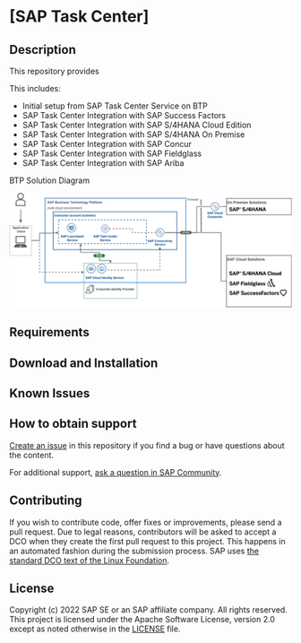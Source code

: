 # [SAP Task Center]
<!--- Register repository https://api.reuse.software/register, then add REUSE badge:
[![REUSE status](https://api.reuse.software/badge/github.com/SAP-samples/REPO-NAME)](https://api.reuse.software/info/github.com/SAP-samples/REPO-NAME)
-->

## Description

This repository provides 

This includes:

- Initial setup from SAP Task Center Service on BTP
- SAP Task Center Integration with SAP Success Factors
- SAP Task Center Integration with SAP S/4HANA Cloud Edition
- SAP Task Center Integration with SAP S/4HANA On Premise
- SAP Task Center Integration with SAP Concur
- SAP Task Center Integration with SAP Fieldglass
- SAP Task Center Integration with SAP Ariba


BTP Solution Diagram

<img src="docs/pics/sap_btp_taskcenter_solution_diagram.png" width="800">

## Requirements

## Download and Installation

## Known Issues

## How to obtain support
[Create an issue](https://github.com/SAP-samples/<repository-name>/issues) in this repository if you find a bug or have questions about the content.
 
For additional support, [ask a question in SAP Community](https://answers.sap.com/questions/ask.html).

## Contributing
If you wish to contribute code, offer fixes or improvements, please send a pull request. Due to legal reasons, contributors will be asked to accept a DCO when they create the first pull request to this project. This happens in an automated fashion during the submission process. SAP uses [the standard DCO text of the Linux Foundation](https://developercertificate.org/).

## License
Copyright (c) 2022 SAP SE or an SAP affiliate company. All rights reserved. This project is licensed under the Apache Software License, version 2.0 except as noted otherwise in the [LICENSE](LICENSES/Apache-2.0.txt) file.
